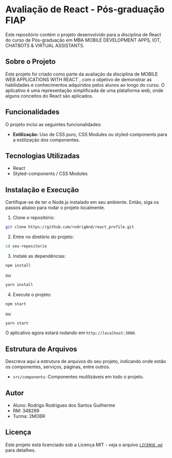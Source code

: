 # Avaliação de React - Pós-graduação FIAP

Este repositório contém o projeto desenvolvido para a disciplina de React do curso de Pós-graduação em  MBA MOBILE DEVELOPMENT APPS, IOT, CHATBOTS & VIRTUAL ASSISTANTS.

## Sobre o Projeto

Este projeto foi criado como parte da avaliação da disciplina de MOBILE WEB APPLICATIONS WITH REACT , com o objetivo de demonstrar as habilidades e conhecimentos adquiridos pelos alunos ao longo do curso. O aplicativo é uma representação simplificada de uma plataforma web, onde alguns conceitos do React são aplicados.

## Funcionalidades

O projeto inclui as seguintes funcionalidades:

- **Estilização:** Uso de CSS puro, CSS Modules ou styled-components para a estilização dos componentes.

## Tecnologias Utilizadas

- React
- Styled-components / CSS Modules

## Instalação e Execução

Certifique-se de ter o Node.js instalado em seu ambiente. Então, siga os passos abaixo para rodar o projeto localmente.

1. Clone o repositório:
```bash
git clone https://github.com/rodrigAnd/react_profile.git
```

2. Entre no diretório do projeto:
```bash
cd seu-repositorio
```

3. Instale as dependências:
```bash
npm install
```
ou
```bash
yarn install
```

4. Execute o projeto:
```bash
npm start
```
ou
```bash
yarn start
```

O aplicativo agora estará rodando em `http://localhost:3000`.

## Estrutura de Arquivos

Descreva aqui a estrutura de arquivos do seu projeto, indicando onde estão os componentes, serviços, páginas, entre outros.

- `src/components`: Componentes reutilizáveis em todo o projeto.


## Autor

- Aluno: Rodrigo Rodrigues dos Santos Guilherme
- RM: 348299
- Turma: 2MOBR

## Licença

Este projeto está licenciado sob a Licença MIT - veja o arquivo [`LICENSE.md`](LICENSE.md) para detalhes.
